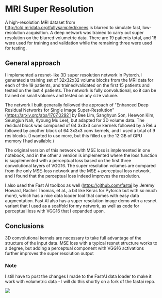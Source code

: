 # MRI Super Resolution

A high-resolution MRI dataset from http://old.mridata.org/fullysampled/knees is blurred to simulate fast, low-resolution acquisition. A deep network was trained to carry out super resolution on the blurred volumetric data. There are 19 patients total, and 16 were used for training and validation while the remaining three were used for testing.

## General approach

I implemented a resnet-like 3D super resolution network in Pytorch. I generated a training set of 32x32x32 volume blocks from the MRI data for each of the 19 patients, and trained/validated on the first 15 patients and tested on the last 4 patients. The network is fully convolutional, so it can be trained on small volumes and tested on any size volume.

The network I built generally followed the approach of "Enhanced Deep Residual Networks for Single Image Super-Resolution" (https://arxiv.org/abs/1707.02921 by Bee Lim, Sanghyun Son, Heewon Kim, Seungjun Nah, Kyoung Mu Lee), but adapted for 3D volume data. The residual block was composed of 64 3x3x3 conv kernels followed by a ReLu followed by another block of 64 3x3x3 conv kernels, and I used a total of 9 res blocks. (I wanted to use more, but this filled up the 12 GB of GPU memory I had available.) 

The original version of this network with MSE loss is implemented in one notebook, and in the other a version is implemented where the loss function is supplemented with a perceptual loss based on the first three convolutional layers of VGG16. The super resolution volumes are compared from the only MSE-loss network and the MSE + perceptual loss network, and I found that the perceptual loss indeed improves the resolution.

I also used the Fast AI toolbox as well (https://github.com/fastai by Jeremy Howard, Rachel Thomas, et al., a bit like Keras for Pytorch but with so much more), which has a nice data loader tool that comes with easy data augmentation. Fast AI also has a super resolution image demo with a resnet variant that I used as a scaffold for my network, as well as code for perceptual loss with VGG16 that I expanded upon.

## Conclusions

3D convolutional kernels are necessary to take full advantage of the structure of the input data. MSE loss with a typical resnet structure works to a degree, but adding a perceptual component with VGG16 activations further improves the super resolution output

### Note

I still have to post the changes I made to the FastAI data loader to make it work with volumetric data - I will do this shortly on a fork of the fastai repo.

![](volume_animations/mri_p6.gif)
